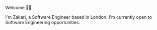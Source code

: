 Welcome 🤝🏾

I'm Zakari, a Software Engineer based in London. I'm currently open to Software Engineering opportunities. 
